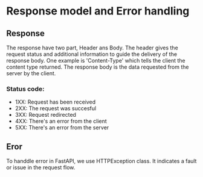 # Response model and Error handling

## Response

The response have two part, Header ans Body. The header gives the request status and additional information to guide the delivery of the response body. One example is 'Content-Type' which tells the client the content type returned. The response body is the data requested from the server by the client.

### Status code:

+ 1XX: Request has been received
+ 2XX: The request was succesful
+ 3XX: Request redirected
+ 4XX: There's an error from the client
+ 5XX: There's an error from the server

## Eror 

To handdle error in FastAPI, we use HTTPException class. It indicates a fault or issue in the request flow.
